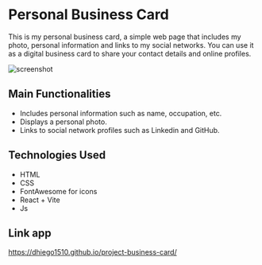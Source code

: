 # Personal Business Card

This is my personal business card, a simple web page that includes my photo, personal information and links to my social networks. You can use it as a digital business card to share your contact details and online profiles.

![screenshot](https://github.com/dhiego1510/project-business-card/assets/97997583/765d41ce-f8bd-4546-9dc4-18c22106b89f)

## Main Functionalities

- Includes personal information such as name, occupation, etc.
- Displays a personal photo.
- Links to social network profiles such as Linkedin and GitHub.

## Technologies Used

- HTML
- CSS
- FontAwesome for icons
- React + Vite
- Js

## Link app
https://dhiego1510.github.io/project-business-card/